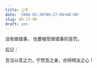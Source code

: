 ```yaml
---
title: 公平
date: '2006-02-26T09:27:00+08:00'
slug: 09-27-00
draft: yes
---
```


没有做错事，
也要接受做错事的惩罚。


后记：


吾当以吾之力，宁焚吾之身，亦将明汝之心！

